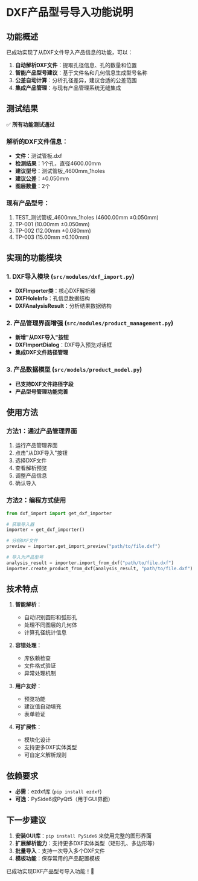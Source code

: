 # DXF产品型号导入功能说明

## 功能概述

已成功实现了从DXF文件导入产品信息的功能，可以：

1. **自动解析DXF文件**：提取孔径信息、孔的数量和位置
2. **智能产品型号建议**：基于文件名和几何信息生成型号名称
3. **公差自动计算**：分析孔径差异，建议合适的公差范围
4. **集成产品管理**：与现有产品管理系统无缝集成

## 测试结果

✅ **所有功能测试通过**

### 解析的DXF文件信息：
- **文件**：测试管板.dxf
- **检测结果**：1个孔，直径4600.00mm
- **建议型号**：测试管板_4600mm_1holes
- **建议公差**：±0.050mm
- **图层数量**：2个

### 现有产品型号：
1. TEST_测试管板_4600mm_1holes (4600.00mm ±0.050mm)
2. TP-001 (10.00mm ±0.050mm)
3. TP-002 (12.00mm ±0.080mm)  
4. TP-003 (15.00mm ±0.100mm)

## 实现的功能模块

### 1. DXF导入模块 (`src/modules/dxf_import.py`)
- **DXFImporter类**：核心DXF解析器
- **DXFHoleInfo**：孔信息数据结构
- **DXFAnalysisResult**：分析结果数据结构

### 2. 产品管理界面增强 (`src/modules/product_management.py`)
- **新增"从DXF导入"按钮**
- **DXFImportDialog**：DXF导入预览对话框
- **集成DXF文件路径管理**

### 3. 产品数据模型 (`src/models/product_model.py`)
- **已支持DXF文件路径字段**
- **产品型号管理功能完善**

## 使用方法

### 方法1：通过产品管理界面
1. 运行产品管理界面
2. 点击"从DXF导入"按钮
3. 选择DXF文件
4. 查看解析预览
5. 调整产品信息
6. 确认导入

### 方法2：编程方式使用
```python
from dxf_import import get_dxf_importer

# 获取导入器
importer = get_dxf_importer()

# 分析DXF文件
preview = importer.get_import_preview("path/to/file.dxf")

# 导入为产品型号
analysis_result = importer.import_from_dxf("path/to/file.dxf")
importer.create_product_from_dxf(analysis_result, "path/to/file.dxf")
```

## 技术特点

1. **智能解析**：
   - 自动识别圆形和弧形孔
   - 处理不同图层的几何体
   - 计算孔径统计信息

2. **容错处理**：
   - 库依赖检查
   - 文件格式验证
   - 异常处理机制

3. **用户友好**：
   - 预览功能
   - 建议值自动填充
   - 表单验证

4. **可扩展性**：
   - 模块化设计
   - 支持更多DXF实体类型
   - 可自定义解析规则

## 依赖要求

- **必需**：ezdxf库 (`pip install ezdxf`)
- **可选**：PySide6或PyQt5（用于GUI界面）

## 下一步建议

1. **安装GUI库**：`pip install PySide6` 来使用完整的图形界面
2. **扩展解析能力**：支持更多DXF实体类型（矩形孔、多边形等）
3. **批量导入**：支持一次导入多个DXF文件
4. **模板功能**：保存常用的产品配置模板

已成功实现DXF产品型号导入功能！🎉
